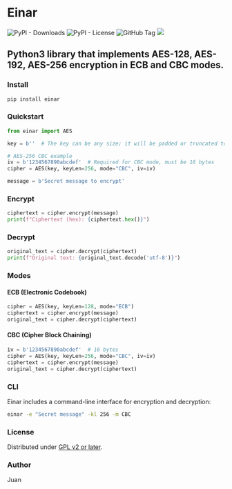 # Einar

![PyPI - Downloads](https://img.shields.io/pypi/dm/einar)
![PyPI - License](https://img.shields.io/pypi/l/einar)
![GitHub Tag](https://img.shields.io/github/v/tag/JuanBindez/einar?include_prereleases)
<a href="https://pypi.org/project/einar/"><img src="https://img.shields.io/pypi/v/einar" /></a>

## Python3 library that implements AES-128, AES-192, AES-256 encryption in ECB and CBC modes.

### Install
```bash
pip install einar
```

### Quickstart

```python
from einar import AES

key = b''  # The key can be any size; it will be padded or truncated to the required length.

# AES-256 CBC example
iv = b'1234567890abcdef'  # Required for CBC mode, must be 16 bytes
cipher = AES(key, keyLen=256, mode="CBC", iv=iv)

message = b'Secret message to encrypt'
```

### Encrypt

```python
ciphertext = cipher.encrypt(message)
print(f"Ciphertext (hex): {ciphertext.hex()}")
```

### Decrypt

```python
original_text = cipher.decrypt(ciphertext)
print(f"Original text: {original_text.decode('utf-8')}")
```

### Modes

#### ECB (Electronic Codebook)

```python
cipher = AES(key, keyLen=128, mode="ECB")
ciphertext = cipher.encrypt(message)
original_text = cipher.decrypt(ciphertext)
```

#### CBC (Cipher Block Chaining)

```python
iv = b'1234567890abcdef'  # 16 bytes
cipher = AES(key, keyLen=256, mode="CBC", iv=iv)
ciphertext = cipher.encrypt(message)
original_text = cipher.decrypt(ciphertext)
```

### CLI

Einar includes a command-line interface for encryption and decryption:

```bash
einar -e "Secret message" -kl 256 -m CBC
```

### License

Distributed under [GPL v2 or later](https://www.gnu.org/licenses/old-licenses/gpl-2.0.html).

### Author

Juan